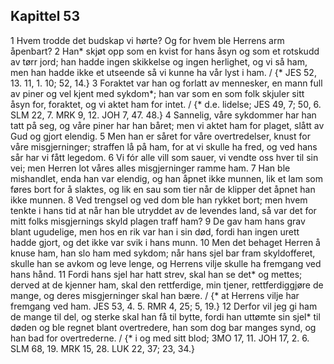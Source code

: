 ## Kapittel 53

1 Hvem trodde det budskap vi hørte? Og for hvem ble Herrens arm åpenbart?
2 Han* skjøt opp som en kvist for hans åsyn og som et rotskudd av tørr jord; han hadde ingen skikkelse og ingen herlighet, og vi så ham, men han hadde ikke et utseende så vi kunne ha vår lyst i ham. / {* JES 52, 13. 11, 1. 10; 52, 14.}
3 Foraktet var han og forlatt av mennesker, en mann full av piner og vel kjent med sykdom*; han var som en som folk skjuler sitt åsyn for, foraktet, og vi aktet ham for intet. / {* d.e. lidelse; JES 49, 7; 50, 6. SLM 22, 7. MRK 9, 12. JOH 7, 47. 48.}
4 Sannelig, våre sykdommer har han tatt på seg, og våre piner har han båret; men vi aktet ham for plaget, slått av Gud og gjort elendig.
5 Men han er såret for våre overtredelser, knust for våre misgjerninger; straffen lå på ham, for at vi skulle ha fred, og ved hans sår har vi fått legedom.
6 Vi fór alle vill som sauer, vi vendte oss hver til sin vei; men Herren lot våres alles misgjerninger ramme ham.
7 Han ble mishandlet, enda han var elendig, og han åpnet ikke munnen, lik et lam som føres bort for å slaktes, og lik en sau som tier når de klipper det åpnet han ikke munnen.
8 Ved trengsel og ved dom ble han rykket bort; men hvem tenkte i hans tid at når han ble utryddet av de levendes land, så var det for mitt folks misgjernings skyld plagen traff ham?
9 De gav ham hans grav blant ugudelige, men hos en rik var han i sin død, fordi han ingen urett hadde gjort, og det ikke var svik i hans munn.
10 Men det behaget Herren å knuse ham, han slo ham med sykdom; når hans sjel bar fram skyldofferet, skulle han se avkom og leve lenge, og Herrens vilje skulle ha fremgang ved hans hånd.
11 Fordi hans sjel har hatt strev, skal han se det* og mettes; derved at de kjenner ham, skal den rettferdige, min tjener, rettferdiggjøre de mange, og deres misgjerninger skal han bære. / {* at Herrens vilje har fremgang ved ham. JES 53, 4. 5. RMR 4, 25; 5, 19.}
12 Derfor vil jeg gi ham de mange til del, og sterke skal han få til bytte, fordi han uttømte sin sjel* til døden og ble regnet blant overtredere, han som dog bar manges synd, og han bad for overtrederne. / {* i og med sitt blod; 3MO 17, 11. JOH 17, 2. 6. SLM 68, 19. MRK 15, 28. LUK 22, 37; 23, 34.}
